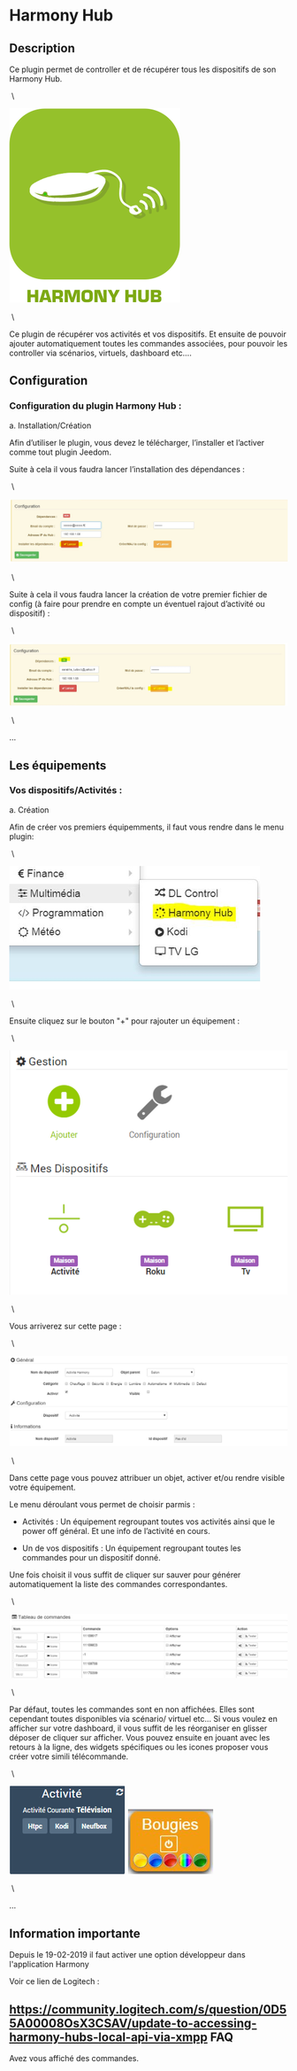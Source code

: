 Harmony Hub 
===========

Description 
-----------

Ce plugin permet de controller et de récupérer tous les dispositifs de
son Harmony Hub.

 \

![harmonyhub icon](./harmonyhub_icon.png)

 \

Ce plugin de récupérer vos activités et vos dispositifs. Et ensuite de
pouvoir ajouter automatiquement toutes les commandes associées, pour
pouvoir les controller via scénarios, virtuels, dashboard etc…​.

Configuration 
-------------

### Configuration du plugin Harmony Hub : 

a.  Installation/Création

Afin d’utiliser le plugin, vous devez le télécharger, l’installer et
l’activer comme tout plugin Jeedom.

Suite à cela il vous faudra lancer l’installation des dépendances :

 \

![dep harmony](./dep_harmony.jpg)

 \

Suite à cela il vous faudra lancer la création de votre premier fichier
de config (à faire pour prendre en compte un éventuel rajout d’activité
ou dispositif) :

 \

![conf harmony](./conf_harmony.jpg)

 \

…​

Les équipements 
---------------

### Vos dispositifs/Activités : 

a.  Création

Afin de créer vos premiers équipemments, il faut vous rendre dans le
menu plugin:

 \

![menu harmony](./menu_harmony.jpg)

 \

Ensuite cliquez sur le bouton "+" pour rajouter un équipement :

 \

![harmonyhub screenshot2](./harmonyhub_screenshot2.jpg)

 \

Vous arriverez sur cette page :

 \

![harmonyhub screenshot3](./harmonyhub_screenshot3.jpg)

 \

Dans cette page vous pouvez attribuer un objet, activer et/ou rendre
visible votre équipement.

Le menu déroulant vous permet de choisir parmis :

-   Activités : Un équipement regroupant toutes vos activités ainsi que
    le power off général. Et une info de l’activité en cours.

-   Un de vos dispositifs : Un équipement regroupant toutes les
    commandes pour un dispositif donné.

Une fois choisit il vous suffit de cliquer sur sauver pour générer
automatiquement la liste des commandes correspondantes.

 \

![harmonyhub screenshot4](./harmonyhub_screenshot4.jpg)

 \

Par défaut, toutes les commandes sont en non affichées. Elles sont
cependant toutes disponibles via scénario/ virtuel etc…​ Si vous voulez
en afficher sur votre dashboard, il vous suffit de les réorganiser en
glisser déposer de cliquer sur afficher. Vous pouvez ensuite en jouant
avec les retours à la ligne, des widgets spécifiques ou les icones
proposer vous créer votre simili télécommande.

 \

![harmonyhub screenshot5](./harmonyhub_screenshot5.jpg)
![harmonyhub screenshot6](./harmonyhub_screenshot6.jpg)

 \

…​

Information importante
----------------------

Depuis le 19-02-2019 il faut activer une option développeur dans l'application Harmony

Voir ce lien de Logitech :


<https://community.logitech.com/s/question/0D55A00008OsX3CSAV/update-to-accessing-harmony-hubs-local-api-via-xmpp>
FAQ 
---

Avez vous affiché des commandes.
